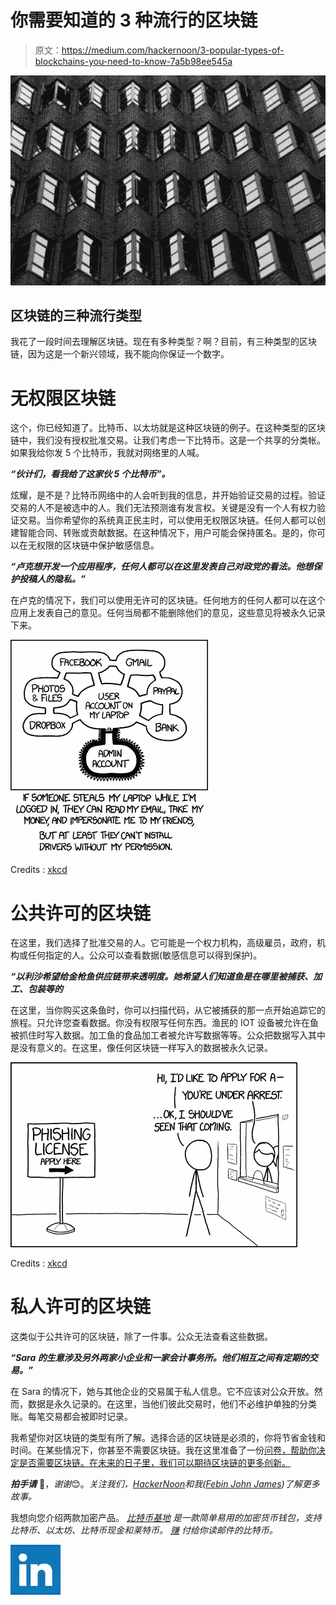 # 你需要知道的 3 种流行的区块链

> 原文：<https://medium.com/hackernoon/3-popular-types-of-blockchains-you-need-to-know-7a5b98ee545a>

![](img/38d73847b2221ce9fe3146deedc015ac.png)

## 区块链的三种流行类型

我花了一段时间去理解区块链。现在有多种类型？啊？目前，有三种类型的区块链，因为这是一个新兴领域，我不能向你保证一个数字。

# 无权限区块链

这个，你已经知道了。比特币、以太坊就是这种区块链的例子。在这种类型的区块链中，我们没有授权批准交易。让我们考虑一下比特币。这是一个共享的分类帐。如果我给你发 5 个比特币，我就对网络里的人喊。

***“伙计们，看我给了这家伙 5 个比特币”。***

炫耀，是不是？比特币网络中的人会听到我的信息，并开始验证交易的过程。验证交易的人不是被选中的人。我们无法预测谁有发言权。关键是没有一个人有权力验证交易。当你希望你的系统真正民主时，可以使用无权限区块链。任何人都可以创建智能合同、转账或贡献数据。在这种情况下，用户可能会保持匿名。是的，你可以在无权限的区块链中保护敏感信息。

***“卢克想开发一个应用程序，任何人都可以在这里发表自己对政党的看法。他想保护投稿人的隐私。”***

在卢克的情况下，我们可以使用无许可的区块链。任何地方的任何人都可以在这个应用上发表自己的意见。任何当局都不能删除他们的意见，这些意见将被永久记录下来。

![](img/7458b97b6ede560620f40779b6025333.png)

Credits : [xkcd](https://xkcd.com/1200/)

# 公共许可的区块链

在这里，我们选择了批准交易的人。它可能是一个权力机构，高级雇员，政府，机构或任何指定的人。公众可以查看数据(敏感信息可以得到保护)。

***“以利沙希望给金枪鱼供应链带来透明度。她希望人们知道鱼是在哪里被捕获、加工、包装等的***

在这里，当你购买这条鱼时，你可以扫描代码，从它被捕获的那一点开始追踪它的旅程。只允许您查看数据。你没有权限写任何东西。渔民的 IOT 设备被允许在鱼被抓住时写入数据。加工鱼的食品加工者被允许写数据等等。公众把数据写入其中是没有意义的。在这里，像任何区块链一样写入的数据被永久记录。

![](img/04991efdcd41c19542437b75350f400c.png)

Credits : [xkcd](https://xkcd.com/1694/)

# 私人许可的区块链

这类似于公共许可的区块链，除了一件事。公众无法查看这些数据。

***“Sara 的生意涉及另外两家小企业和一家会计事务所。他们相互之间有定期的交易。”***

在 Sara 的情况下，她与其他企业的交易属于私人信息。它不应该对公众开放。然而，数据是永久记录的。在这里，当他们彼此交易时，他们不必维护单独的分类账。每笔交易都会被即时记录。

我希望你对区块链的类型有所了解。选择合适的区块链是必须的，你将节省金钱和时间。在某些情况下，你甚至不需要区块链。我在这里准备了一份[问卷，帮助你决定是否需要区块链。在未来的日子里，我们可以期待区块链的更多创新。](/wethinkideas/how-to-validate-if-your-ideas-need-a-blockchain-e1a4846d16fd)

***拍手请*** 👏，*谢谢*😊。*关注我们，*[*HackerNoon*](https://hackernoon.com)*和我(*[*Febin John James*](https://medium.com/u/75a616711f4e?source=post_page-----7a5b98ee545a--------------------------------)*)了解更多故事。*

我想向您介绍两款加密产品。 [*比特币基地*](https://www.coinbase.com/join/58d416ab6586f20e3eb10647) *是一款简单易用的加密货币钱包，支持比特币、以太坊、比特币现金和莱特币。* [*赚*](https://earn.com/febin/referral/?a=rzjbj73qc4dhiv6y) *付给你读邮件的比特币。*

[![](img/4fcf20b20f7ae6d41b1d0e9a70884272.png)](https://www.linkedin.com/in/febinjohnjames/)